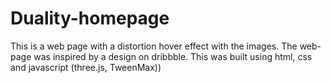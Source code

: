 # Duality-homepage
This is a web page with a distortion hover effect with the images. The web-page was inspired by a design on dribbble. This was built using html, css and javascript (three.js, TweenMax)) 
